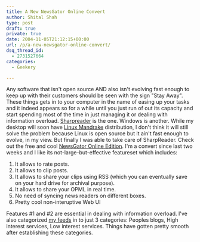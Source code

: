 ```yaml
---
title: A New NewsGator Online Convert
author: Shital Shah
type: post
draft: true
private: true
date: 2004-11-05T21:12:15+00:00
url: /p/a-new-newsgator-online-convert/
dsq_thread_id:
  - 2731527664
categories:
  - Geekery

---
```

Any software that isn't open source AND also isn't evolving fast enough to keep up with their customers should be seen with the sign "Stay Away". These things gets in to your computer in the name of easing up your tasks and it indeed appears so for a while until you just run of out its capacity and start spending most of the time in just managing it or dealing with information overload. [Sharpreader][1] is the one. Windows is another. While my desktop will soon have [Linux Mandrake][2] distribution, I don't think it will still solve the problem because Linux is open source but it ain't fast enough to evolve, in my view. But finally I was able to take care of SharpReader. Check out the free and cool [NewsGator Online Edition][3]. I'm a convert since last two weeks and I like its not-large-but-effective featureset which includes:

  1. It allows to rate posts.
  2. It allows to clip posts.
  3. It allows to share your clips using RSS (which you can eventually save on your hard drive for archival purpose).
  4. It allows to share your OPML in real time.
  5. No need of syncing news readers on different boxes.
  6. Pretty cool non-interuptive Web UI

Features #1 and #2 are essential in dealing with information overload. I've also categorized [my feeds][4] in to just 3 categories: Peoples blogs, High interest services, Low interest services. Things have gotten pretty smooth after establishing these categories.

 [1]: /p/continual-survival-of-sharpreader/
 [2]: http://www.mandrakelinux.com/
 [3]: http://www.newsgator.com/ngs
 [4]: http://services.newsgator.com/ngws/svc/opml.aspx?uid=2080&mid=1